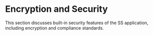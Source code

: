[title]: # "Encryption and Security"
[tags]: # "Encryption and Security"
[priority]: # "50"

# Encryption and Security

This section discusses built-in security features of the SS application, including encryption and compliance standards.
